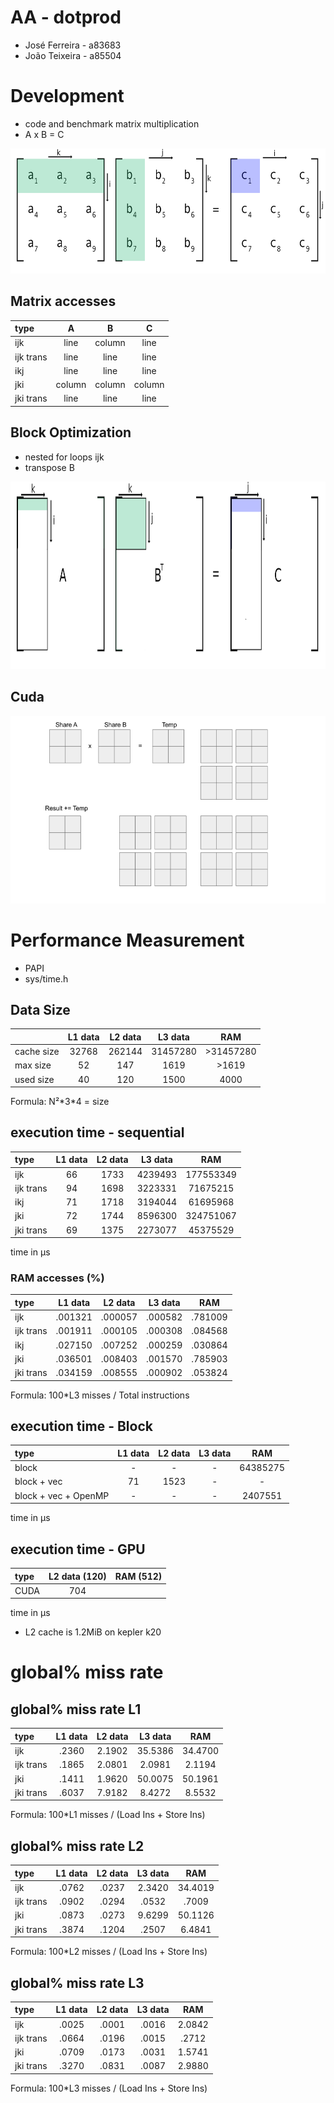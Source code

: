 # AA - dotprod
* José Ferreira - a83683
* João Teixeira - a85504

# Development
* code and benchmark matrix multiplication
* A x B = C

<img src="matrix_mult.png" height="200px"/>

## Matrix accesses
| type      | A      | B     |  C     |
|:----------|:------:|:-----:|:------:|
| ijk       | line   | column| line   |
| ijk trans | line   | line  | line   |
| ikj       | line   | line  | line   |
| jki       | column | column| column |
| jki trans | line   | line  | line   |

## Block Optimization

* nested for loops ijk
* transpose B

<img src="matrix_mult_block.png" height="300px"/>


## Cuda
<img src="cuda.gif" height="300px"/>

# Performance Measurement
* PAPI
* sys/time.h

## Data Size
|            | L1 data | L2 data | L3 data  | RAM       |
|:-----------|:-------:|:-------:|:--------:|:---------:|
| cache size |  32768  | 262144  | 31457280 | >31457280 |
| max size   |  52     | 147     | 1619     | >1619     |
| used size  |  40     | 120     | 1500     | 4000      |

Formula: N²\*3\*4 = size

## execution time - sequential
| type      | L1 data | L2 data | L3 data | RAM       |
|:----------|:-------:|:-------:|:-------:|:---------:|
| ijk       | 66      | 1733    | 4239493 | 177553349 |
| ijk trans | 94      | 1698    | 3223331 | 71675215  |
| ikj       | 71      | 1718    | 3194044 | 61695968  |
| jki       | 72      | 1744    | 8596300 | 324751067 |
| jki trans | 69      | 1375    | 2273077 | 45375529  |
time in μs

### RAM accesses (%)
| type      | L1 data | L2 data | L3 data | RAM     |
|:----------|:-------:|:-------:|:-------:|:-------:|
| ijk       | .001321 | .000057 | .000582 | .781009 |
| ijk trans | .001911 | .000105 | .000308 | .084568 |
| ikj       | .027150 | .007252 | .000259 | .030864 |
| jki       | .036501 | .008403 | .001570 | .785903 |
| jki trans | .034159 | .008555 | .000902 | .053824 |

Formula: 100\*L3 misses / Total instructions

## execution time - Block
| type                 | L1 data | L2 data | L3 data | RAM      |
|:---------------------|:-------:|:-------:|:-------:|:--------:|
| block                | -       | -       | -       | 64385275 |
| block + vec          | 71      | 1523    | -       | -        |
| block + vec + OpenMP | -       | -       | -       | 2407551  |

time in μs

## execution time - GPU
| type | L2 data (120) | RAM (512) |
|:-----|:-------------:|:---------:|
| CUDA | 704           |           |
time in μs

* L2 cache is 1.2MiB on kepler k20

# global% miss rate

## global% miss rate L1

| type      | L1 data | L2 data | L3 data | RAM     |
|:----------|:-------:|:-------:|:-------:|:-------:|
| ijk       | .2360   | 2.1902  | 35.5386 | 34.4700 |
| ijk trans | .1865   | 2.0801  | 2.0981  | 2.1194  |
| jki       | .1411   | 1.9620  | 50.0075 | 50.1961 |
| jki trans | .6037   | 7.9182  | 8.4272  | 8.5532  |

Formula: 100\*L1 misses / (Load Ins + Store Ins)

## global% miss rate L2

| type      | L1 data | L2 data | L3 data | RAM     |
|:----------|:-------:|:-------:|:-------:|:-------:|
| ijk       | .0762   | .0237   | 2.3420  | 34.4019 |
| ijk trans | .0902   | .0294   | .0532   | .7009   |
| jki       | .0873   | .0273   | 9.6299  | 50.1126 |
| jki trans | .3874   | .1204   | .2507   | 6.4841  |

Formula: 100\*L2 misses / (Load Ins + Store Ins)

## global% miss rate L3

| type      | L1 data | L2 data | L3 data | RAM    |
|:----------|:-------:|:-------:|:-------:|:------:|
| ijk       | .0025   | .0001   | .0016   | 2.0842 |
| ijk trans | .0664   | .0196   | .0015   | .2712  |
| jki       | .0709   | .0173   | .0031   | 1.5741 |
| jki trans | .3270   | .0831   | .0087   | 2.9880 |

Formula: 100\*L3 misses / (Load Ins + Store Ins)
